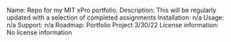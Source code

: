 Name: Repo for my MIT xPro portfolio.
Description: This will be regularly updated with a selection of completed assignments
Installation: n/a
Usage: n/a 
Support: n/a
Roadmap: Portfolio Project 3/30/22
License information: No license information
